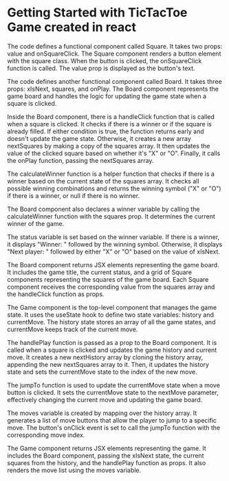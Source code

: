 # Getting Started with TicTacToe Game created in react

The code defines a functional component called Square. It takes two props: value and onSquareClick. The Square component renders a button element with the square class. When the button is clicked, the onSquareClick function is called. The value prop is displayed as the button's text.


The code defines another functional component called Board. It takes three props: xIsNext, squares, and onPlay. The Board component represents the game board and handles the logic for updating the game state when a square is clicked.


Inside the Board component, there is a handleClick function that is called when a square is clicked. It checks if there is a winner or if the square is already filled. If either condition is true, the function returns early and doesn't update the game state. Otherwise, it creates a new array nextSquares by making a copy of the squares array. It then updates the value of the clicked square based on whether it's "X" or "O". Finally, it calls the onPlay function, passing the nextSquares array.


The calculateWinner function is a helper function that checks if there is a winner based on the current state of the squares array. It checks all possible winning combinations and returns the winning symbol ("X" or "O") if there is a winner, or null if there is no winner.


The Board component also declares a winner variable by calling the calculateWinner function with the squares prop. It determines the current winner of the game.


The status variable is set based on the winner variable. If there is a winner, it displays "Winner: " followed by the winning symbol. Otherwise, it displays "Next player: " followed by either "X" or "O" based on the value of xIsNext.


The Board component returns JSX elements representing the game board. It includes the game title, the current status, and a grid of Square components representing the squares of the game board. Each Square component receives the corresponding value from the squares array and the handleClick function as props.


The Game component is the top-level component that manages the game state. It uses the useState hook to define two state variables: history and currentMove. The history state stores an array of all the game states, and currentMove keeps track of the current move.


The handlePlay function is passed as a prop to the Board component. It is called when a square is clicked and updates the game history and current move. It creates a new nextHistory array by cloning the history array, appending the new nextSquares array to it. Then, it updates the history state and sets the currentMove state to the index of the new move.


The jumpTo function is used to update the currentMove state when a move button is clicked. It sets the currentMove state to the nextMove parameter, effectively changing the current move and updating the game board.


The moves variable is created by mapping over the history array. It generates a list of move buttons that allow the player to jump to a specific move. The button's onClick event is set to call the jumpTo function with the corresponding move index.


The Game component returns JSX elements representing the game. It includes the Board component, passing the xIsNext state, the current squares from the history, and the handlePlay function as props. It also renders the move list using the moves variable.
